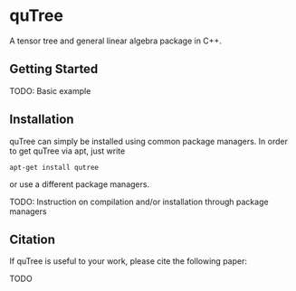 # quTree

A tensor tree and general linear algebra package in C++.

## Getting Started

TODO: Basic example

## Installation
quTree can simply be installed using common package managers. In order to get quTree via apt, just write 
```
apt-get install qutree
``` 
or use a different package managers.

TODO: Instruction on compilation and/or installation through package managers

## Citation

If quTree is useful to your work, please cite the following paper:

TODO